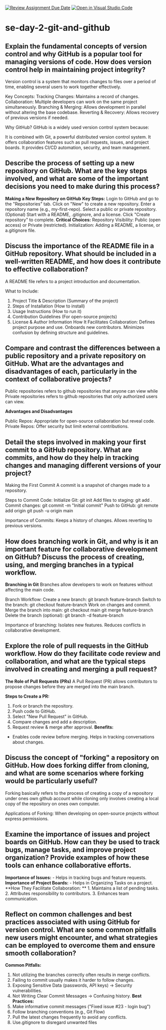 [![Review Assignment Due Date](https://classroom.github.com/assets/deadline-readme-button-22041afd0340ce965d47ae6ef1cefeee28c7c493a6346c4f15d667ab976d596c.svg)](https://classroom.github.com/a/8wgCKhpZ)
[![Open in Visual Studio Code](https://classroom.github.com/assets/open-in-vscode-2e0aaae1b6195c2367325f4f02e2d04e9abb55f0b24a779b69b11b9e10269abc.svg)](https://classroom.github.com/online_ide?assignment_repo_id=18419877&assignment_repo_type=AssignmentRepo)
# se-day-2-git-and-github
## Explain the fundamental concepts of version control and why GitHub is a popular tool for managing versions of code. How does version control help in maintaining project integrity?
Version control is a system that monitors changes to files over a period of time, enabling several users to work together effectively.

Key Concepts:
Tracking Changes: Maintains a record of changes.
Collaboration: Multiple developers can work on the same project simultaneously.
Branching & Merging: Allows development in parallel without altering the base codebase.
Reverting & Recovery: Allows recovery of previous versions if needed.

Why GitHub?
GitHub is a widely used version control system because:

It is combined with Git, a powerful distributed version control system.
It offers collaboration features such as pull requests, issues, and project boards. It provides CI/CD automation, security, and team management.

## Describe the process of setting up a new repository on GitHub. What are the key steps involved, and what are some of the important decisions you need to make during this process?
   **Making a New Repository on GitHub**
        **Key Steps:**
           Login to GitHub and go to the "Repositories" tab.
           Click on "New" to create a new repository.
           Enter a repository name (e.g., my-first-repo).
           Select a public or private repository.
           (Optional) Start with a README, .gitignore, and a license.
           Click "Create repository" to complete.
    **Critical Choices:**
           Repository Visibility: Public (open access) or Private (restricted).
           Initialization: Adding a README, a license, or a.gitignore file.

## Discuss the importance of the README file in a GitHub repository. What should be included in a well-written README, and how does it contribute to effective collaboration?
  A README file refers to a project introduction and documentation.

  What to Include:
  1. Project Title & Description (Summary of the project)
  2. Steps of Installation (How to install)
  3. Usage Instructions (How to run it)
  4. Contribution Guidelines (For open-source projects)
  5. License & Author Information
 How It Facilitates Collaboration:
Defines project purpose and use.
Onboards new contributors.
Minimizes confusion by defining structure and guidelines.

## Compare and contrast the differences between a public repository and a private repository on GitHub. What are the advantages and disadvantages of each, particularly in the context of collaborative projects?

Public repositories refers to github repositories that anyone can view while Private repositories refers to github repositories that only authorized users can view.

**Advantages and Disadvantages**

Public Repos: Appropriate for open-source collaboration but reveal code. 
Private Repos: Offer security but limit external contributions.

## Detail the steps involved in making your first commit to a GitHub repository. What are commits, and how do they help in tracking changes and managing different versions of your project?

Making the First Commit
A commit is a snapshot of changes made to a repository.

Steps to Commit Code:
Initialize Git: git init
Add files to staging: git add .
Commit changes: git commit -m "Initial commit"
Push to GitHub:
    git remote add origin <repository-URL>
    git push -u origin main

Importance of Commits:
   Keeps a history of changes.
   Allows reverting to previous versions.

## How does branching work in Git, and why is it an important feature for collaborative development on GitHub? Discuss the process of creating, using, and merging branches in a typical workflow.

**Branching in Git**
   Branches allow developers to work on features without affecting the main code.

Branch Workflow:
Create a new branch: git branch feature-branch
Switch to the branch: git checkout feature-branch
Work on changes and commit.
Merge the branch into main:
   git checkout main
   git merge feature-branch
Delete the branch (optional):
   git branch -d feature-branch
   
Importance of branching:
   Isolates new features.
   Reduces conflicts in collaborative development.

## Explore the role of pull requests in the GitHub workflow. How do they facilitate code review and collaboration, and what are the typical steps involved in creating and merging a pull request?
 **The Role of Pull Requests (PRs)**
A Pull Request (PR) allows contributors to propose changes before they are merged into the main branch.

 **Steps to Create a PR:**
1. Fork or branch the repository.
2. Push code to GitHub.
3. Select "New Pull Request" in GitHub.
4. Compare changes and add a description.
5. Request review & merge after approval.
**Benefits:**
- Enables code review before merging. Helps in tracking conversations about changes.

## Discuss the concept of "forking" a repository on GitHub. How does forking differ from cloning, and what are some scenarios where forking would be particularly useful?

Forking basically refers to the process of creating a copy of a repository under ones own github account while cloning only involves creating a local copy of the repository on ones own computer.

Applications of Forking:
  When developing on open-source projects without express permissions.

## Examine the importance of issues and project boards on GitHub. How can they be used to track bugs, manage tasks, and improve project organization? Provide examples of how these tools can enhance collaborative efforts.
 **Importance of Issues:**
    - Helps in tracking bugs and feature requests.
 **Importance of Project Boards:**
    - Helps in Organizing Tasks on a project.
**How They Facilitate Collaboration: **
    1. Maintains a list of pending tasks. 
    2. Attributes responsibility to contributors.
    3. Enhances team communication.

## Reflect on common challenges and best practices associated with using GitHub for version control. What are some common pitfalls new users might encounter, and what strategies can be employed to overcome them and ensure smooth collaboration?

 **Common Pitfalls:**
 1. Not utilizing the branches correctly often results in merge conflicts.
 2. Failing to commit usually makes it harder to follow changes.
 3. Exposing Sensitive Data (passwords, API keys) → Security vulnerabilities.
 4. Not Writing Clear Commit Messages → Confusing history.
 **Best Practices:**
  1. Make informative commit messages ("Fixed issue #23 - login bug")
  2. Follow branching conventions (e.g., Git Flow)
  3. Pull the latest changes frequently to avoid any conflicts.
  4. Use.gitignore to disregard unwanted files
